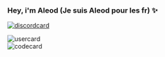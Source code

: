 ### Hey, i'm Aleod (Je suis Aleod pour les fr) ✨
[![discordcard](https://dcbadge.limes.pink/api/shield/860280517178032139?style=flat&theme=clean&compact=true)](https://discord.com/users/860280517178032139)


![usercard](https://github-readme-stats.vercel.app/api?username=noappertBD&show_icons=true&theme=github_dark_dimmed)
<br>
![codecard](https://github-readme-stats.vercel.app/api/top-langs/?username=noappertBD&layout=compact&theme=github_dark_dimmed)

